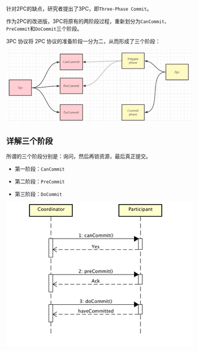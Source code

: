 针对2PC的缺点，研究者提出了3PC，即`Three-Phase Commit`。

作为2PC的改进版，3PC将原有的两阶段过程，重新划分为`CanCommit`、`PreCommit`和`DoCommit`三个阶段。

3PC 协议将 2PC 协议的准备阶段一分为二，从而形成了三个阶段：

![img_18.png](img_18.png)

## 详解三个阶段

所谓的三个阶段分别是：询问，然后再锁资源，最后真正提交。

* 第一阶段：`CanCommit`

* 第二阶段：`PreCommit`

* 第三阶段：`DoCommit`

![img_19.png](img_19.png)

